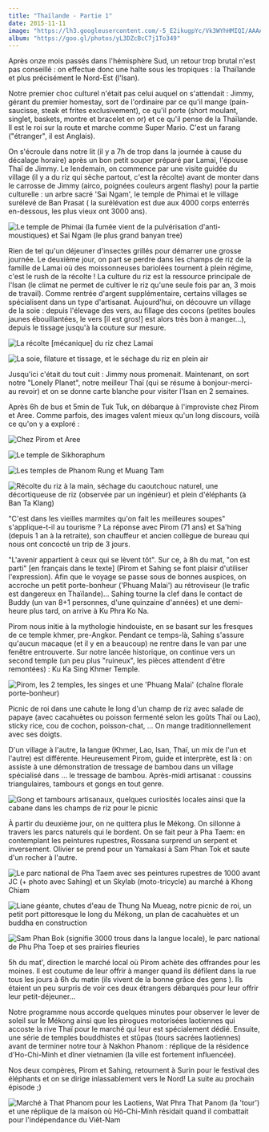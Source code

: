 ```yaml
---
title: "Thaïlande - Partie 1"
date: 2015-11-11
image: "https://lh3.googleusercontent.com/-5_E2ikugpYc/Vk3WYhHMIQI/AAAAAAAAMyY/ZGDjANH0zGE/s576-Ic42/IMG_9430.JPG"
album: "https://goo.gl/photos/yL3DZcBcC7j1To349"
---
```


Après onze mois passés dans l'hémisphère Sud, un retour trop brutal n'est pas conseillé : on effectue donc une halte sous les tropiques : la Thaïlande et plus précisément le Nord-Est (l'Isan). 

Notre premier choc culturel n'était pas celui auquel on s'attendait : Jimmy, gérant du premier homestay, sort de l'ordinaire par ce qu'il mange (pain-saucisse, steak et frites exclusivement), ce qu'il porte (short moulant, singlet, baskets, montre et bracelet en or) et ce qu'il pense de la Thaïlande. Il est le roi sur la route et marche comme Super Mario. C'est un farang ("étranger", il est Anglais).

On s'écroule dans notre lit (il y a 7h de trop dans la journée à cause du décalage horaire) après un bon petit souper préparé par Lamai, l'épouse Thaï de Jimmy. Le lendemain, on commence par une visite guidée du village (il y a du riz qui sèche partout, c'est la récolte) avant de monter dans le carrosse de Jimmy (airco, poignées couleurs argent flashy) pour la partie culturelle : un arbre sacré 'Sai Ngam', le temple de Phimai et le village surélevé de Ban Prasat ( la surélévation est due aux 4000 corps enterrés en-dessous, les plus vieux ont 3000 ans).

![](https://lh3.googleusercontent.com/-6xyoddEgHpw/VlAV4Q5oAGI/AAAAAAAAM1c/0hu9hMI2ocE/s912-Ic42/PhotoGrid_1448012947116.jpg "Le temple de Phimai (la fumée vient de la pulvérisation d'anti-moustiques) et Sai Ngam (le plus grand banyan tree)")

Rien de tel qu'un déjeuner d'insectes grillés pour démarrer une grosse journée. Le deuxième jour, on part se perdre dans les champs de riz de la famille de Lamai où des moissonneuses bariolées tournent à plein régime, c'est le rush de la récolte ! La culture du riz est la ressource principale de l'Isan (le climat ne permet de cultiver le riz qu'une seule fois par an, 3 mois de travail). Comme rentrée d'argent supplémentaire, certains villages se spécialisent dans un type d'artisanat. Aujourd'hui, on découvre un village de la soie : depuis l'élevage des vers, au fillage des cocons (petites boules jaunes ébouillantées, le vers [il est gros!] est alors très bon à manger...), depuis le tissage jusqu'à la couture sur mesure.

![](https://lh3.googleusercontent.com/-PFqV6IzEo7s/VlAV4T_16nI/AAAAAAAAM1g/-NU08A8RXJA/s912-Ic42/PhotoGrid_1448013478613.jpg "La récolte [mécanique] du riz chez Lamai")

![](https://lh3.googleusercontent.com/-RJF1j2WxcXk/VlAV4Yt1CXI/AAAAAAAAM1c/ME5hN0hMFbg/s912-Ic42/PhotoGrid_1448014084260.jpg "La soie, filature et tissage, et le séchage du riz en plein air")

Jusqu'ici c'était du tout cuit : Jimmy nous promenait. Maintenant, on sort notre "Lonely Planet", notre meilleur Thaï (qui se résume à bonjour-merci-au revoir) et on se donne carte blanche pour visiter l'Isan en 2 semaines.

Après 6h de bus et 5min de Tuk Tuk, on débarque à l'improviste chez Pirom et Aree. Comme parfois, des images valent mieux qu'un long discours, voilà ce qu'on y a exploré :

![](https://lh3.googleusercontent.com/-3THSVv4qwds/VlAV4awLRxI/AAAAAAAAM1g/oX3hnX9rv6c/s912-Ic42/PhotoGrid_1448062992650.jpg "Chez Pirom et Aree")

![](https://lh3.googleusercontent.com/-tjtdgKO7_7o/VlAV4dVyBLI/AAAAAAAAM1c/0tkfppao2Ss/s912-Ic42/PhotoGrid_1448014637045.jpg "Le temple de Sikhoraphum")

![](https://lh3.googleusercontent.com/-uAnbXvf89sI/VlAV4RiSXkI/AAAAAAAAM1g/kbg6LFwphUY/s912-Ic42/PhotoGrid_1448015482552.jpg "Les temples de Phanom Rung et Muang Tam")

![](https://lh3.googleusercontent.com/-ZkxGWKN89js/VlAV4alcwJI/AAAAAAAAM1g/Iour_izsm9g/s912-Ic42/PhotoGrid_1448016104792.jpg "Récolte du riz à la main, séchage du caoutchouc naturel, une décortiqueuse de riz (observée par un ingénieur) et plein d'éléphants (à Ban Ta Klang)")

"C'est dans les vieilles marmites qu'on fait les meilleures soupes" s'applique-t-il au tourisme ? La réponse avec Pirom (71 ans) et Sa'hing (depuis 1 an à la retraite), son chauffeur et ancien collègue de bureau qui nous ont concocté un trip de 3 jours.

"L'avenir appartient à ceux qui se lèvent tôt". Sur ce, à 8h du mat, "on est parti" [en français dans le texte] (Pirom et Sahing se font plaisir d'utiliser l'expression). Afin que le voyage se passe sous de bonnes auspices, on accroche un petit porte-bonheur ('Phuang Malai') au rétroviseur (le trafic est dangereux en Thaïlande)... Sahing tourne la clef dans le contact de Buddy (un van 8+1 personnes, d'une quinzaine d'années) et une demi-heure plus tard, on arrive à Ku Phra Ko Na.

Pirom nous initie à la mythologie hindouiste, en se basant sur les fresques de ce temple khmer, pre-Angkor. Pendant ce temps-là, Sahing s'assure qu'aucun macaque (et il y en a beaucoup) ne rentre dans le van par une fenêtre entrouverte. Sur notre lancée historique, on continue vers un second temple (un peu plus "ruineux", les pièces attendent d'être remontées) : Ku Ka Sing Khmer Temple. 

![](https://lh3.googleusercontent.com/-QrxriI319ZA/VlAV4W04FcI/AAAAAAAAM1g/eXEsrEuwKbQ/s912-Ic42/PhotoGrid_1448063989494.jpg "Pirom, les 2 temples, les singes et une 'Phuang Malai' (chaîne florale porte-bonheur) ")

Picnic de roi dans une cahute le long d'un champ de riz avec salade de papaye (avec cacahuètes ou poisson fermenté selon les goûts Thaï ou Lao), sticky rice, cou de cochon, poisson-chat, ... On mange traditionnellement avec ses doigts.

D'un village à l'autre, la langue (Khmer, Lao, Isan, Thaï, un mix de l'un et l'autre) est différente. Heureusement Pirom, guide et interprète, est là : on assiste à une démonstration de tressage de bambou dans un village spécialisé dans ... le tressage de bambou. Après-midi artisanat : coussins triangulaires, tambours et gongs en tout genre.

![](https://lh3.googleusercontent.com/-n60HZ2TIOvI/VlAV4eIDJLI/AAAAAAAAM1g/br7PUDTwqrY/s912-Ic42/PhotoGrid_1448064438860.jpg "Gong et tambours artisanaux, quelques curiosités locales ainsi que la cabane dans les champs de riz pour le picnic")

À partir du deuxième jour, on ne quittera plus le Mékong. On sillonne à travers les parcs naturels qui le bordent. On se fait peur à Pha Taem: en contemplant les peintures rupestres, Rossana surprend un serpent et inversement. Olivier se prend pour un Yamakasi à Sam Phan Tok et saute d'un rocher à l'autre. 

![](https://lh3.googleusercontent.com/-WfQ3dKaCjGM/VlAV4TXZMCI/AAAAAAAAM1g/Ra5EkTll8W0/s912-Ic42/PhotoGrid_1448065118458.jpg "Le parc national de Pha Taem avec ses peintures rupestres de 1000 avant JC (+ photo avec Sahing)  et un Skylab (moto-tricycle) au marché à Khong Chiam")

![](https://lh3.googleusercontent.com/--TWwoIIcZq8/VlAV4VLd_vI/AAAAAAAAM1g/4a_LwwcIwuA/s912-Ic42/PhotoGrid_1448065718941.jpg "Liane géante, chutes d'eau de Thung Na Mueag, notre picnic de roi, un petit port pittoresque le long du Mékong, un plan de cacahuètes et un buddha en construction")

![](https://lh3.googleusercontent.com/-E1xwu69GL_M/VlAV4crHaPI/AAAAAAAAM1c/UErfESFuBaY/s912-Ic42/PhotoGrid_1448086484256.jpg "Sam Phan Bok (signifie 3000 trous dans la langue locale), le parc national de Phu Pha Toep et ses prairies fleuries")

5h du mat', direction le marché local où Pirom achète des offrandes pour les moines. Il est coutume de leur offrir à manger quand ils défilent dans la rue tous les jours à 6h du matin (ils vivent de la bonne grâce des gens ). Ils étaient un peu surpris de voir ces deux étrangers débarqués pour leur offrir leur petit-déjeuner...

Notre programme nous accorde quelques minutes pour observer le lever de soleil sur le Mékong ainsi que les pirogues motorisées laotiennes qui accoste la rive Thaï pour le marché qui leur est spécialement dédié. Ensuite, une série de temples bouddhistes et stûpas (tours sacrées laotiennes) avant de terminer notre tour à Nakhon Phanom : réplique de la résidence d'Ho-Chi-Minh et dîner vietnamien (la ville est fortement influencée). 

Nos deux compères, Pirom et Sahing, retournent à Surin pour le festival des éléphants et on se dirige inlassablement vers le Nord! La suite au prochain épisode ;)

![](https://lh3.googleusercontent.com/-IvlobWC21eY/VlAV4Zx2DCI/AAAAAAAAM1g/-Y1W5zJVEbo/s912-Ic42/PhotoGrid_1448086971881.jpg "Marché à That Phanom pour les Laotiens, Wat Phra That Panom (la 'tour') et une réplique de la maison où Hô-Chi-Minh résidait quand il combattait pour l'indépendance du Viêt-Nam")









